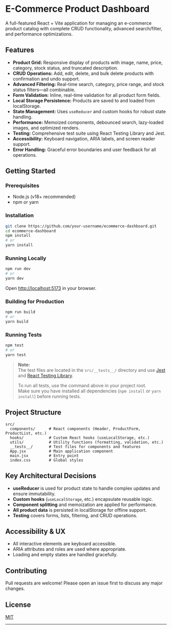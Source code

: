 # E-Commerce Product Dashboard

A full-featured React + Vite application for managing an e-commerce product catalog with complete CRUD functionality, advanced search/filter, and performance optimizations.

## Features

- **Product Grid:** Responsive display of products with image, name, price, category, stock status, and truncated description.
- **CRUD Operations:** Add, edit, delete, and bulk delete products with confirmation and undo support.
- **Advanced Filtering:** Real-time search, category, price range, and stock status filters—all combinable.
- **Form Validation:** Inline, real-time validation for all product form fields.
- **Local Storage Persistence:** Products are saved to and loaded from localStorage.
- **State Management:** Uses `useReducer` and custom hooks for robust state handling.
- **Performance:** Memoized components, debounced search, lazy-loaded images, and optimized renders.
- **Testing:** Comprehensive test suite using React Testing Library and Jest.
- **Accessibility:** Keyboard navigation, ARIA labels, and screen reader support.
- **Error Handling:** Graceful error boundaries and user feedback for all operations.

## Getting Started

### Prerequisites

- Node.js (v18+ recommended)
- npm or yarn

### Installation

```sh
git clone https://github.com/your-username/ecommerce-dashboard.git
cd ecommerce-dashboard
npm install
# or
yarn install
```

### Running Locally

```sh
npm run dev
# or
yarn dev
```

Open [http://localhost:5173](http://localhost:5173) in your browser.

### Building for Production

```sh
npm run build
# or
yarn build
```

### Running Tests

```sh
npm test
# or
yarn test
```

> **Note:**  
> The test files are located in the `src/__tests__/` directory and use [Jest](https://jestjs.io/) and [React Testing Library](https://testing-library.com/docs/react-testing-library/intro/).
>
> To run all tests, use the command above in your project root.  
> Make sure you have installed all dependencies (`npm install` or `yarn install`) before running tests.

## Project Structure

```
src/
  components/      # React components (Header, ProductForm, ProductList, etc.)
  hooks/           # Custom React hooks (useLocalStorage, etc.)
  utils/           # Utility functions (formatting, validation, etc.)
  __tests__/       # Test files for components and features
  App.jsx          # Main application component
  main.jsx         # Entry point
  index.css        # Global styles
```

## Key Architectural Decisions

- **useReducer** is used for product state to handle complex updates and ensure immutability.
- **Custom hooks** (`useLocalStorage`, etc.) encapsulate reusable logic.
- **Component splitting** and memoization are applied for performance.
- **All product data** is persisted in localStorage for offline support.
- **Testing** covers forms, lists, filtering, and CRUD operations.

## Accessibility & UX

- All interactive elements are keyboard accessible.
- ARIA attributes and roles are used where appropriate.
- Loading and empty states are handled gracefully.

## Contributing

Pull requests are welcome! Please open an issue first to discuss any major changes.

## License

[MIT](LICENSE)

---
